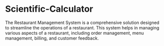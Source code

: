 # Scientific-Calculator
The Restaurant Management System is a comprehensive solution designed to streamline the operations of a restaurant. This system helps in managing various aspects of a restaurant, including order management, menu management, billing, and customer feedback.
